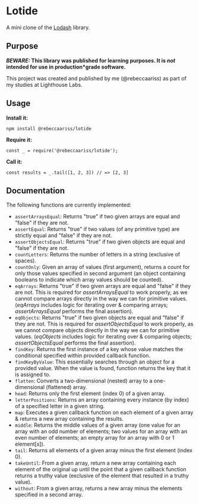 # Lotide

A mini clone of the [Lodash](https://lodash.com) library.

## Purpose

**_BEWARE:_ This library was published for learning purposes. It is _not_ intended for use in production*grade software.**

This project was created and published by me (@rebeccaariss) as part of my studies at Lighthouse Labs.

## Usage

**Install it:**

`npm install @rebeccaariss/lotide`

**Require it:**

`const _ = require('@rebeccaariss/lotide');`

**Call it:**

`const results = _.tail([1, 2, 3]) // => [2, 3]`

## Documentation

The following functions are currently implemented:

* `assertArraysEqual`: Returns "true" if two given arrays are equal and "false" if they are not.
* `assertEqual`: Returns "true" if two values (of any primitive type) are strictly equal and "false" if they are not.
* `assertObjectsEqual`: Returns "true" if two given objects are equal and "false" if they are not.
* `countLetters`: Returns the number of letters in a string (exclusive of spaces).
* `countOnly`: Given an array of values (first argument), returns a count for only those values specified in second argument (an object containing booleans to indicate which array values should be counted).
* `eqArrays`: Returns "true" if two given arrays are equal and "false" if they are not. This is required for *assertArraysEqual* to work properly, as we cannot compare arrays directly in the way we can for primitive values. (*eqArrays* includes logic for iterating over & comparing arrays; *assertArraysEqual* performs the final assertion).
* `eqObjects`: Returns "true" if two given objects are equal and "false" if they are not. This is required for *assertObjectsEqual* to work properly, as we cannot compare objects directly in the way we can for primitive values. (*eqObjects* includes logic for iterating over & comparing objects; *assertObjectsEqual* performs the final assertion).
* `findKey`: Returns the first instance of a key whose value matches the conditional specified within provided callback function.
* `findKeyByValue`: This essentially searches through an object for a provided value. When the value is found, function returns the key that it is assigned to.
* `flatten`: Converts a two-dimensional (nested) array to a one-dimensional (flattened) array.
* `head`: Returns only the first element (index 0) of a given array.
* `letterPositions`: Returns an array containing every instance (by index) of a specified letter in a given string.
* `map`: Executes a given callback function on each element of a given array & returns a new array containing the results.
* `middle`: Returns the middle values of a given array (one value for an array with an odd number of elements; two values for an array with an even number of elements; an empty array for an array with 0 or 1 element[s]).
* `tail`: Returns all elements of a given array minus the first element (index 0).
* `takeUntil`: From a given array, return a new array containing each element of the original up until the point that a given callback function returns a truthy value (exclusive of the element that resulted in a truthy value).
* `without`: From a given array, returns a new array minus the elements specified in a second array.